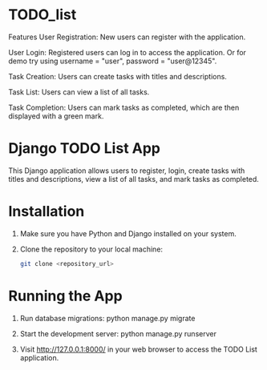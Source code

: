 # TODO_list
Features
User Registration: New users can register with the application.

User Login: Registered users can log in to access the application. Or for demo try using
          username = "user", 
          password = "user@12345".
          
Task Creation: Users can create tasks with titles and descriptions.

Task List: Users can view a list of all tasks.

Task Completion: Users can mark tasks as completed, which are then displayed with a green mark.



# Django TODO List App

This Django application allows users to register, login, create tasks with titles and descriptions, view a list of all tasks, and mark tasks as completed.

# Installation

1. Make sure you have Python and Django installed on your system.

2. Clone the repository to your local machine:

   ```bash
   git clone <repository_url>
   
# Running the App

1. Run database migrations: python manage.py migrate

2. Start the development server: python manage.py runserver

3. Visit http://127.0.0.1:8000/ in your web browser to access the TODO List application.
